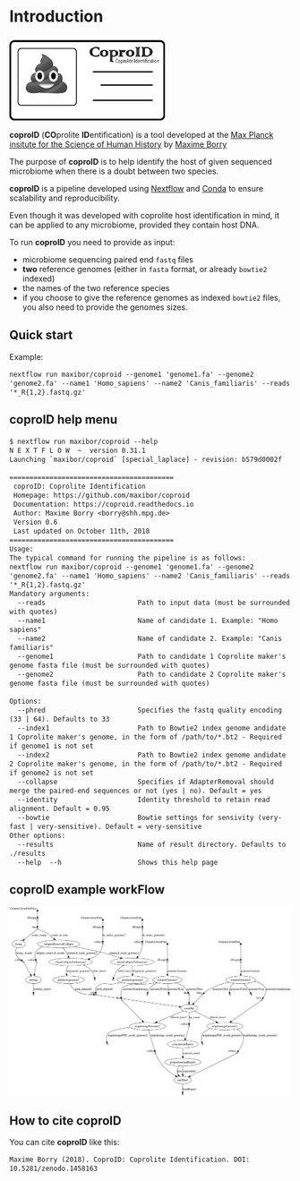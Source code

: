 Introduction
============

<img src="_static/_img/logo.png" height="150">

**coproID** (**CO**prolite **ID**entification) is a tool developed at the [Max Planck insitute for the Science of Human History](http://www.shh.mpg.de/en) by [Maxime Borry](https://github.com/maxibor)

The purpose of **coproID** is to help identify the host of given sequenced microbiome when there is a doubt between two species.

**coproID** is a pipeline developed using [Nextflow](https://www.nextflow.io/) and [Conda](https://conda.io/docs/) to ensure scalability and reproducibility.

Even though it was developed with coprolite host identification in mind, it can be applied to any microbiome, provided they contain host DNA.

To run **coproID** you need to provide as input:
- microbiome sequencing paired end `fastq` files
- **two** reference genomes (either in `fasta` format, or already `bowtie2` indexed)
- the names of the two reference species
- if you choose to give the reference genomes as indexed `bowtie2` files, you also need to provide the genomes sizes.

## Quick start

Example:
```
nextflow run maxibor/coproid --genome1 'genome1.fa' --genome2 'genome2.fa' --name1 'Homo_sapiens' --name2 'Canis_familiaris' --reads '*_R{1,2}.fastq.gz'
```

## coproID help menu

```
$ nextflow run maxibor/coproid --help
N E X T F L O W  ~  version 0.31.1
Launching `maxibor/coproid` [special_laplace] - revision: b579d0002f

=========================================
 coproID: Coprolite Identification
 Homepage: https://github.com/maxibor/coproid
 Documentation: https://coproid.readthedocs.io
 Author: Maxime Borry <borry@shh.mpg.de>
 Version 0.6
 Last updated on October 11th, 2018
=========================================
Usage:
The typical command for running the pipeline is as follows:
nextflow run maxibor/coproid --genome1 'genome1.fa' --genome2 'genome2.fa' --name1 'Homo_sapiens' --name2 'Canis_familiaris' --reads '*_R{1,2}.fastq.gz'
Mandatory arguments:
  --reads                       Path to input data (must be surrounded with quotes)
  --name1                       Name of candidate 1. Example: "Homo sapiens"
  --name2                       Name of candidate 2. Example: "Canis familiaris"
  --genome1                     Path to candidate 1 Coprolite maker's genome fasta file (must be surrounded with quotes)
  --genome2                     Path to candidate 2 Coprolite maker's genome fasta file (must be surrounded with quotes)

Options:
  --phred                       Specifies the fastq quality encoding (33 | 64). Defaults to 33
  --index1                      Path to Bowtie2 index genome andidate 1 Coprolite maker's genome, in the form of /path/to/*.bt2 - Required if genome1 is not set
  --index2                      Path to Bowtie2 index genome andidate 2 Coprolite maker's genome, in the form of /path/to/*.bt2 - Required if genome2 is not set
  --collapse                    Specifies if AdapterRemoval should merge the paired-end sequences or not (yes | no). Default = yes
  --identity                    Identity threshold to retain read alignment. Default = 0.95
  --bowtie                      Bowtie settings for sensivity (very-fast | very-sensitive). Default = very-sensitive
Other options:
  --results                     Name of result directory. Defaults to ./results
  --help  --h                   Shows this help page
```

## coproID example workFlow

![](_static/_img/dag.png)

## How to cite coproID

You can cite **coproID** like this:

```
Maxime Borry (2018). CoproID: Coprolite Identification. DOI: 10.5281/zenodo.1458163
```
